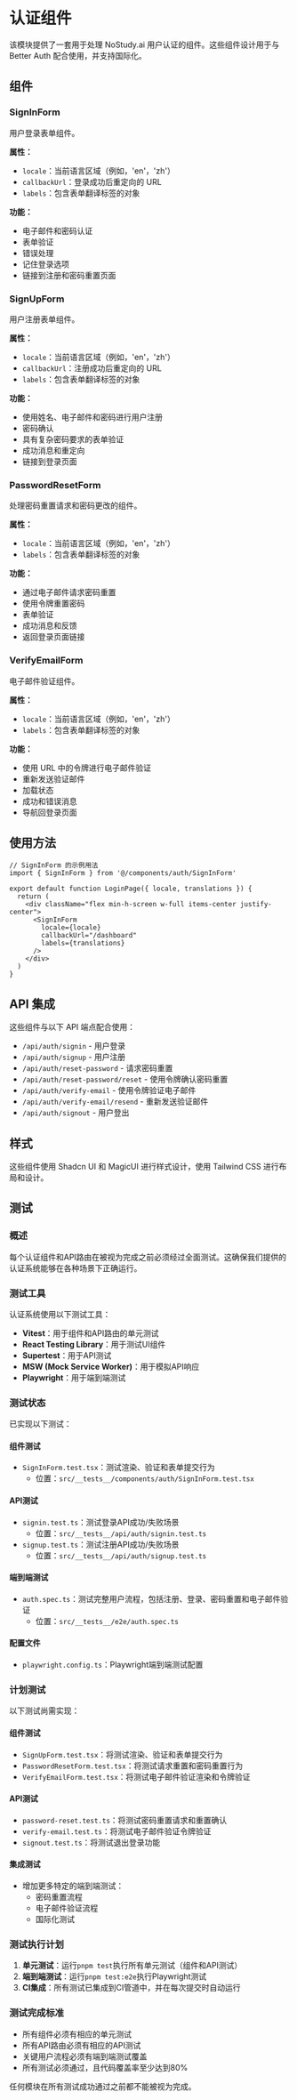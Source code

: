 # 认证组件

该模块提供了一套用于处理 NoStudy.ai 用户认证的组件。这些组件设计用于与 Better Auth 配合使用，并支持国际化。

## 组件

### SignInForm

用户登录表单组件。

**属性：**

- `locale`：当前语言区域（例如，'en'，'zh'）
- `callbackUrl`：登录成功后重定向的 URL
- `labels`：包含表单翻译标签的对象

**功能：**

- 电子邮件和密码认证
- 表单验证
- 错误处理
- 记住登录选项
- 链接到注册和密码重置页面

### SignUpForm

用户注册表单组件。

**属性：**

- `locale`：当前语言区域（例如，'en'，'zh'）
- `callbackUrl`：注册成功后重定向的 URL
- `labels`：包含表单翻译标签的对象

**功能：**

- 使用姓名、电子邮件和密码进行用户注册
- 密码确认
- 具有复杂密码要求的表单验证
- 成功消息和重定向
- 链接到登录页面

### PasswordResetForm

处理密码重置请求和密码更改的组件。

**属性：**

- `locale`：当前语言区域（例如，'en'，'zh'）
- `labels`：包含表单翻译标签的对象

**功能：**

- 通过电子邮件请求密码重置
- 使用令牌重置密码
- 表单验证
- 成功消息和反馈
- 返回登录页面链接

### VerifyEmailForm

电子邮件验证组件。

**属性：**

- `locale`：当前语言区域（例如，'en'，'zh'）
- `labels`：包含表单翻译标签的对象

**功能：**

- 使用 URL 中的令牌进行电子邮件验证
- 重新发送验证邮件
- 加载状态
- 成功和错误消息
- 导航回登录页面

## 使用方法

```tsx
// SignInForm 的示例用法
import { SignInForm } from '@/components/auth/SignInForm'

export default function LoginPage({ locale, translations }) {
  return (
    <div className="flex min-h-screen w-full items-center justify-center">
      <SignInForm
        locale={locale}
        callbackUrl="/dashboard"
        labels={translations}
      />
    </div>
  )
}
```

## API 集成

这些组件与以下 API 端点配合使用：

- `/api/auth/signin` - 用户登录
- `/api/auth/signup` - 用户注册
- `/api/auth/reset-password` - 请求密码重置
- `/api/auth/reset-password/reset` - 使用令牌确认密码重置
- `/api/auth/verify-email` - 使用令牌验证电子邮件
- `/api/auth/verify-email/resend` - 重新发送验证邮件
- `/api/auth/signout` - 用户登出

## 样式

这些组件使用 Shadcn UI 和 MagicUI 进行样式设计，使用 Tailwind CSS 进行布局和设计。

## 测试

### 概述

每个认证组件和API路由在被视为完成之前必须经过全面测试。这确保我们提供的认证系统能够在各种场景下正确运行。

### 测试工具

认证系统使用以下测试工具：

- **Vitest**：用于组件和API路由的单元测试
- **React Testing Library**：用于测试UI组件
- **Supertest**：用于API测试
- **MSW (Mock Service Worker)**：用于模拟API响应
- **Playwright**：用于端到端测试

### 测试状态

已实现以下测试：

#### 组件测试

- `SignInForm.test.tsx`：测试渲染、验证和表单提交行为
  - 位置：`src/__tests__/components/auth/SignInForm.test.tsx`

#### API测试

- `signin.test.ts`：测试登录API成功/失败场景
  - 位置：`src/__tests__/api/auth/signin.test.ts`
- `signup.test.ts`：测试注册API成功/失败场景
  - 位置：`src/__tests__/api/auth/signup.test.ts`

#### 端到端测试

- `auth.spec.ts`：测试完整用户流程，包括注册、登录、密码重置和电子邮件验证
  - 位置：`src/__tests__/e2e/auth.spec.ts`

#### 配置文件

- `playwright.config.ts`：Playwright端到端测试配置

### 计划测试

以下测试尚需实现：

#### 组件测试

- `SignUpForm.test.tsx`：将测试渲染、验证和表单提交行为
- `PasswordResetForm.test.tsx`：将测试请求重置和密码重置行为
- `VerifyEmailForm.test.tsx`：将测试电子邮件验证渲染和令牌验证

#### API测试

- `password-reset.test.ts`：将测试密码重置请求和重置确认
- `verify-email.test.ts`：将测试电子邮件验证令牌验证
- `signout.test.ts`：将测试退出登录功能

#### 集成测试

- 增加更多特定的端到端测试：
  - 密码重置流程
  - 电子邮件验证流程
  - 国际化测试

### 测试执行计划

1. **单元测试**：运行`pnpm test`执行所有单元测试（组件和API测试）
2. **端到端测试**：运行`pnpm test:e2e`执行Playwright测试
3. **CI集成**：所有测试已集成到CI管道中，并在每次提交时自动运行

### 测试完成标准

- 所有组件必须有相应的单元测试
- 所有API路由必须有相应的API测试
- 关键用户流程必须有端到端测试覆盖
- 所有测试必须通过，且代码覆盖率至少达到80%

任何模块在所有测试成功通过之前都不能被视为完成。
